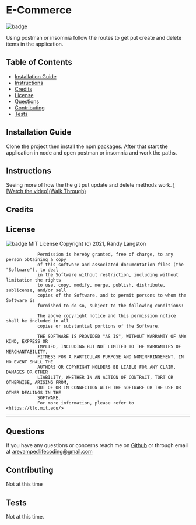 # E-Commerce 
![badge](https://img.shields.io/badge/License-MIT-brightgreen)
    
Using postman or insomnia follow the routes to get put create and delete items in the application.
   
## Table of Contents
* [Installation Guide](#installation)
* [Instructions](#instructions)
* [Credits](#credits)
* [License](#license)
* [Questions](#questions)
* [Contributing](#contributing)
* [Tests](#tests)
    
## Installation Guide
Clone the project then install the npm packages. After that start the application in node and open postman or insomnia and work the paths.
## Instructions
Seeing more of how the the git put update and delete methods work.
[![Watch the video](Walk Through)](https://watch.screencastify.com/v/fNmJw529NBLlBkXAlk3W)
## Credits

## License
![badge](https://img.shields.io/badge/License-MIT-brightgreen)
MIT License
                Copyright (c) 2021, Randy Langston
                
                Permission is hereby granted, free of charge, to any person obtaining a copy
                of this software and associated documentation files (the "Software"), to deal
                in the Software without restriction, including without limitation the rights
                to use, copy, modify, merge, publish, distribute, sublicense, and/or sell
                copies of the Software, and to permit persons to whom the Software is
                furnished to do so, subject to the following conditions:
                
                The above copyright notice and this permission notice shall be included in all
                copies or substantial portions of the Software.
                
                THE SOFTWARE IS PROVIDED "AS IS", WITHOUT WARRANTY OF ANY KIND, EXPRESS OR
                IMPLIED, INCLUDING BUT NOT LIMITED TO THE WARRANTIES OF MERCHANTABILITY,
                FITNESS FOR A PARTICULAR PURPOSE AND NONINFRINGEMENT. IN NO EVENT SHALL THE
                AUTHORS OR COPYRIGHT HOLDERS BE LIABLE FOR ANY CLAIM, DAMAGES OR OTHER
                LIABILITY, WHETHER IN AN ACTION OF CONTRACT, TORT OR OTHERWISE, ARISING FROM,
                OUT OF OR IN CONNECTION WITH THE SOFTWARE OR THE USE OR OTHER DEALINGS IN THE
                SOFTWARE.
                For more information, please refer to <https://tlo.mit.edu/>
                
---
## Questions
If you have any questions or concerns reach me on [Github](https://github.com/arevampedlifecoding) or through email at <arevampedlifecoding@gmail.com>
## Contributing
Not at this time
## Tests
Not at this time.